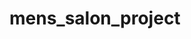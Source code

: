 # mens_salon_project
<!-- this is constructing a new project based on e-commerce website which is related to mens hair salon. -->